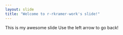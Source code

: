 ```yaml
---
layout: slide
title: "Welcome to r-rkramer-work's slide!"
---
```

This is my awesome slide
Use the left arrow to go back!
